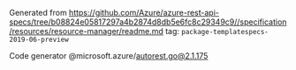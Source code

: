 Generated from https://github.com/Azure/azure-rest-api-specs/tree/b08824e05817297a4b2874d8db5e6fc8c29349c9//specification/resources/resource-manager/readme.md tag: `package-templatespecs-2019-06-preview`

Code generator @microsoft.azure/autorest.go@2.1.175


